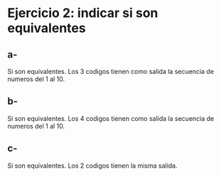 # Ejercicio 2: indicar si son equivalentes

## a-
  Si son equivalentes. Los 3 codigos tienen como salida la secuencia de numeros del 1 al 10.

## b-
  Si son equivalentes. Los 4 codigos tienen como salida la secuencia de numeros del 1 al 10.

## c-
  Si son equivalentes. Los 2 codigos tienen la misma salida.